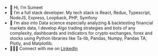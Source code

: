 - 👋 Hi, I’m Sumeet
- 👀 I’m a full stack developer. My tech stack is React, Redux, Typescript, NodeJS, Express, Loopback, PHP, Symfony
- 🌱 I’m also into Data science especially analyzing & backtesting financial markets data, I develop Algo trading strategies and bots of any complexity, dashboards and indicators for crypto exchanges, forex and stocks using Python libraries like Ta-lib, Pandas, Numpy, Pandas TA, Plotly, and Matplotlib.
- 🧑🏻‍💻 Connect with me on [LinkedIn](https://www.linkedin.com/in/sumeet-badiger-a668a390/)
